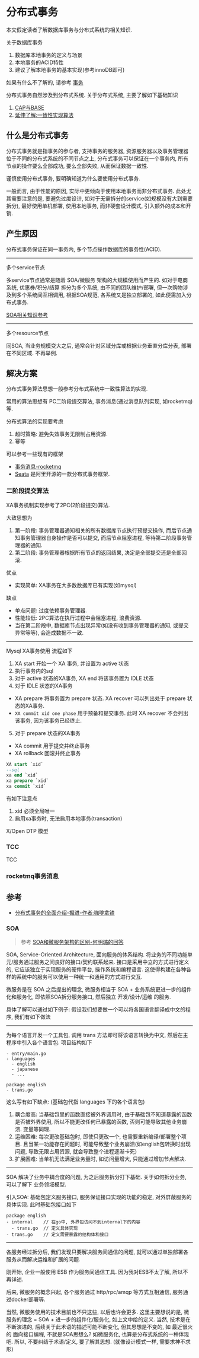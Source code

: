 # 分布式事务

本文假定读者了解数据库事务与分布式系统的相关知识.

关于数据库事务
1. 数据库本地事务的定义与场景
2. 本地事务的ACID特性
3. 建议了解本地事务的基本实现(参考innoDB即可)

如果有什么不了解的, 请参考 [事务](./transaction.md)

分布式事务自然涉及到分布式系统. 关于分布式系统, 主要了解如下基础知识
1. [CAP与BASE](/distributed_system/cap_base.md)
2. [延伸了解:一致性实现算法](/distributed_system/consistency.md)

## 什么是分布式事务

分布式事务就是指事务的参与者, 支持事务的服务器, 资源服务器以及事务管理器位于不同的分布式系统的不同节点之上, 分布式事务可以保证在一个事务内, 所有节点的操作要么全部成功, 要么全部失败, 从而保证数据一致性.

谨慎使用分布式事务, 要明确知道为什么要使用分布式事务.

一般而言, 由于性能的原因, 实际中更倾向于使用本地事务而非分布式事务. 此处尤其需要注意的是, 要避免过度设计, 如对于无需拆分的service(如规模没有大到需要拆分), 最好使用单机部署, 使用本地事务, 而非硬套设计模式, 引入额外的成本和开销.

## 产生原因

分布式事务保证在同一事务内, 多个节点操作数据库的事务性(ACID).

----
多个service节点

多service节点通常是随着 SOA/微服务 架构的大规模使用而产生的. 如对于电商系统, 优惠券/积分/结算 拆分为多个系统, 由不同的团队维护/部署, 但一次购物涉及到多个系统间互相调用, 根据SOA规范, 各系统又是独立部署的, 如此便需加入分布式事务.

[SOA相关知识参考](#SOA)

----
多个resource节点

同SOA, 当业务规模变大之后, 通常会针对区域分库或根据业务垂直分库分表, 部署在不同区域. 不再举例.

## 解决方案

分布式事务算法思想一般参考分布式系统中一致性算法的实现.

常用的算法思想有 PC二阶段提交算法, 事务消息(通过消息队列实现, 如rocketmq) 等.

分布式算法的实现要考虑
1. 超时策略: 避免失效事务无限制占用资源.
2. 幂等

可以参考一些现有的框架
- [事务消息-rocketmq](https://help.aliyun.com/document_detail/43348.html)
- [Seata](https://github.com/seata/seata) 是阿里开源的一款分布式事务框架.

### 二阶段提交算法

XA事务机制实现参考了2PC(2阶段提交)算法.

大致思想为
1. 第一阶段: 事务管理器通知相关的所有数据库节点执行预提交操作, 而后节点通知事务管理器自身操作是否可以提交, 而后节点阻塞进程, 等待第二阶段事务管理器的通知.
2. 第二阶段: 事务管理器根据所有节点的返回结果, 决定是全部提交还是全部回滚.

优点
- 实现简单: XA事务在大多数数据库已有实现(如mysql) 

缺点
- 单点问题: 过度依赖事务管理器.
- 性能较低: 2PC算法在执行过程中会阻塞进程, 浪费资源.
- 当在第二阶段中, 数据库节点出现异常(如没有收到事务管理器的通知, 或提交异常等等), 会造成数据不一致.

----
Mysql XA事务使用 流程如下
1. XA start 开始一个 XA 事务, 并设置为 active 状态
2. 执行事务内的sql
3. 对于 active 状态的XA事务, XA end 将该事务置为 IDLE 状态
4. 对于 IDLE 状态的XA事务
  - XA prepare 将事务置为 prepare 状态. XA recover 可以列出处于 prepare 状态的XA事务.
  - `XA commit xid one phase` 用于预备和提交事务. 此时 XA recover 不会列出该事务, 因为该事务已经终止.
5. 对于 prepare 状态的XA事务
  - XA commit 用于提交并终止事务
  - XA rollback 回滚并终止事务

```sql
XA start `xid`
--sql
xa end `xid`
xa prepare `xid`
xa commit `xid`
```

有如下注意点
1. xid 必须全局唯一
2. 启用xa事务时, 无法启用本地事务(transaction)

X/Open DTP 模型

### TCC

TCC

### rocketmq事务消息

## 参考
- [分布式事务的全面介绍-掘进-作者:咖啡拿铁](https://juejin.im/post/5b5a0bf9f265da0f6523913b)

### SOA
> 参考 [SOA和微服务架构的区别-何明璐的回答](https://www.zhihu.com/question/37808426/answer/93335393)

SOA, Service-Oriented Architecture, 面向服务的体系结构. 将业务的不同功能单元/服务通过服务之间良好的接口/契约联系起来. 接口是采用中立的方式进行定义的, 它应该独立于实现服务的硬件平台, 操作系统和编程语言. 这使得构建在各种各样的系统中的服务可以使用一种统一和通用的方式进行交互.

微服务是在 SOA 之后提出的理念, 微服务相当于 SOA + 业务系统更进一步的组件化和服务化, 即依照SOA拆分服务接口, 然后独立 开发/设计/运维 的服务. 

具体了解可以通过如下例子: 假设我们想要做一个可以将各国语言翻译成中文的程序, 我们有如下做法

----

为每个语言开发一个工具包, 调用 trans 方法即可将该语言转换为中文, 然后在主程序中引入各个语言包. 项目结构如下
````
- entry/main.go
- languages
  - english
  - japanese
  - ...

package english
- trans.go
````

这么写有如下缺点: (基础包代指 languages 下的各个语言包)
1. 耦合度高: 当基础包里的函数直接被外界调用时, 由于基础包不知道暴露的函数是否被外界使用, 所以不能更改任何已暴露的函数, 否则可能导致其他业务崩溃. 变量等同理.
2. 运维困难: 每次更改基础包时, 即使只更改一个, 也需要重新编译/部署整个项目. 且当某一功能存在问题时, 可能导致整个业务崩溃(如english包转换时出现问题, 导致无限占用资源, 就会导致整个进程逐渐卡死)
3. 扩展困难: 当单机无法满足业务量时, 如访问量增大, 只能通过增加节点解决.

---

SOA 解决了业务中耦合度的问题, 为之后服务拆分打下基础. 关于如何拆分业务, 可以了解下 业务领域模型.

引入SOA: 基础包定义服务接口, 服务保证接口实现的功能的稳定, 对外屏蔽服务的具体实现. 此时基础包接口如下
````
package english
- internal    // 在go中, 外界包访问不到internal下的内容
  - trans.go  // 定义具体实现
- trans.go    // 定义需要暴露的结构体和接口
````

---

各服务经过拆分后, 我们发现只要解决服务间通信的问题, 就可以通过单独部署各服务从而解决运维和扩展的问题.

刚开始, 企业一般使用 ESB 作为服务间通信工具. 因为我对ESB不太了解, 所以不再详述.

后来, 微服务的概念兴起, 各个服务通过 http/rpc/amqp 等方式互相通信, 服务通过docker部署等.

当然, 微服务使用的技术目前也不只这些, 以后也许会更多. 这里主要想说的是, 微服务的理念 = SOA + 进一步的组件化/服务化, 如上文中给的定义. 当然, 技术是在不断演进的, 后续关于此术语的描述可能不断变化, 但其思想是不变的, 如 最近很火的 面向接口编程, 不就是SOA思想么? 如微服务化, 也算是分布式系统的一种体现吧. 所以, 不要纠结于术语/定义, 要了解其思想. (就像设计模式一样, 需要求神不求形)

